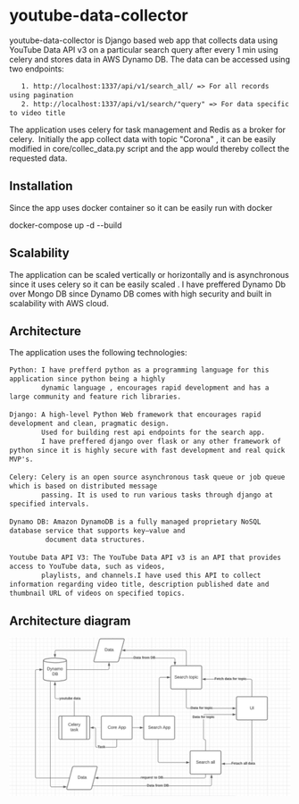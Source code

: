 
# youtube-data-collector
youtube-data-collector is Django based web app that collects data using 
YouTube Data API v3 on a particular search query after every 1 min using celery and stores data in AWS Dynamo DB.
The data can be accessed using two endpoints:

       1. http://localhost:1337/api/v1/search_all/ => For all records using pagination
       2. http://localhost:1337/api/v1/search/"query" => For data specific to video title

The application uses celery for task management and Redis as a broker for celery. ​
Initially the app collect data with topic "Corona" , it can be easily modified in core/collec_data.py script and the app would thereby collect the requested data.



## Installation

Since the app uses docker container so it can be easily run with docker

   ​docker-compose up -d --build


##  Scalability

The  application can be scaled  vertically or horizontally and is asynchronous since it uses celery so it can be easily scaled . I have preffered Dynamo Db over Mongo DB since Dynamo DB comes with high security and built in scalability with AWS cloud.

## Architecture

The application uses the following technologies:

    Python: I have prefferd python as a programming language for this application since python being a highly
            dynamic language , encourages rapid development and has a large community and feature rich libraries.

    Django: A high-level Python Web framework that encourages rapid development and clean, pragmatic design.
            Used for building rest api endpoints for the search app.
            I have preffered django over flask or any other framework of python since it is highly secure with fast development and real quick MVP's.

    Celery: Celery is an open source asynchronous task queue or job queue which is based on distributed message 
            passing. It is used to run various tasks through django at specified intervals.

    Dynamo DB: Amazon DynamoDB is a fully managed proprietary NoSQL database service that supports key–value and 
             document data structures.

    Youtube Data API V3: The YouTube Data API v3 is an API that provides access to YouTube data, such as videos,
            playlists, and channels.I have used this API to collect information regarding video title, description published date and thumbnail URL of videos on specified topics.


## Architecture diagram

![alt text](https://github.com/Raja-mishra1/youtube-data-collector/blob/master/Architecture_diagram.png)
